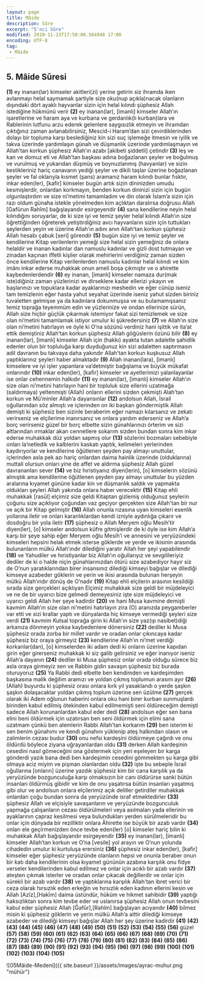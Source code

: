 ```yaml
---
layout: page
title: Mâide
description: Sûre
excerpt: "5'nci Sûre"
modified: 2019-11-23T17:50:00.564948 17:00
encoding: UTF-8
tag: 
 - Mâide
---
```


## 5. Mâide Sûresi

**(1)** ey inanan(lar) kimseler akitleri(zi) yerine getirin siz ihramda iken avlanmayı helal saymamak şartiyle size oku(nup açıkla)nacak olanların dışındaki dört ayaklı hayvanlar sizin için helal kılındı şüphesiz Allah istediğine hükmünü verir 
**(2)** ey inanan(lar), [imanlı] kimseler Allah’ın işaretlerine ve haram aya ve kurbana ve gerdanlık(lı kurban)lara ve Rablerinin lutfunu arzu ederek gelenlere saygısızlık etmeyin ve ihramdan çıktığınız zaman avlanabilirsiniz, Mescid-i Haram’dan sizi çevirdiklerinden dolayı bir topluma karşı beslediğiniz kin sizi suç işlemeğe itmesin ve iyilik ve takva üzerinde yardımlaşın günah ve düşmanlık üzerinde yardımlaşmayın ve Allah’tan korkun şüphesiz Allah’ın azabı [akibeti şiddetli] çetindir
**(3)** leş ve kan ve domuz eti ve Allah’tan başkası adına boğazlanan şeyler ve boğulmuş ve vurulmuş ve yukarıdan düşmüş ve boynuzlanmış (havyanlar) ve sizin kestikleriniz hariç canavarın yediği şeyler ve dikili taşlar üzerine boğazlanan şeyler ve fal oklarıyla kısmet (şans) aramanız haram kılındı bunlar fısktır, inkar eden(ler), [kafir] kimseler bugün artık sizin dininizden umudu kesmişlerdir, onlardan korkmayın, benden korkun dininizi sizin için bugün olgunlaştırdım ve size ni’metimi tamamladım ve din olarak İslam’a sizin için razı oldum günaha istekle yönelmeden kim açlıktan daralırsa doğrusu Allah [Gafûrun Rahîm] bağışlayandır esirgeyendir
**(4)** sana kendilerine neyin helal kılındığını soruyarlar, de ki size iyi ve temiz şeyler helal kılındı Allah’ın size öğrettiğinden öğreterek yetiştirdiğiniz avcı hayvanların sizin için tuttukları şeylerden yeyin ve üzerine Allah’ın adını anın Allah’tan korkun şüphesiz Allah hesabı çabuk [seri] görendir
**(5)** bugün size iyi ve temiz şeyler ve kendilerine Kitap verilenlerin yemeği size helal sizin yemeğiniz de onlara helaldir ve inanan kadınlar dan namuslu kadınlar ve gizli dost tutmayan ve zinadan kaçınan iffetli kişiler olarak mehirlerini verdiğiniz zaman sizden önce kendilerine Kitap verilenlerden namuslu kadınlar helal kılındı ve kim imânı inkar ederse muhakkak onun ameli boşa çıkmıştır ve o ahirette kaybedenlerdendir
**(6)** ey inanan, [imanlı] kimseler namaza dur(mak iste)diğiniz zaman yüzlerinizi ve dirseklere kadar ellerizi yıkayın ve başlarınızı ve topuklara kadar ayaklarınızı meshedin ve eğer cünüp iseniz tam temizlenin eğer hasta yahut seyahat üzerinde iseniz yahut sizden biriniz tuvaletten gelmişse ya da kadınlara dokunmuşsa ve su bulamamışsanız temiz toprağa teyemmüm edin ve yüzlerinize ve ondan ellerinize sürün, Allah size hiçbir güçlük çıkarmak istemiyor fakat sizi temizlemek ve size olan ni’metini tamamlamak istiyor umulur ki şükredersiniz
**(7)** ve Allah’ın size olan ni’metini hatırlayın ve öyle ki O’na sözünü verdiniz hani işittik ve ita’at ettik demiştiniz Allah’tan korkun şüphesiz Allah göğüslerin özünü bilir
**(8)** ey inanan(lar), [imanlı] kimseler Allah için (hakkı) ayakta tutan adaletle şahidlik edenler olun bir topluluğa karşı duyduğunuz kin sizi adaletten saptırmasın adil davranın bu takvaya daha yakındır Allah’tan korkun kuşkusuz Allah yaptıklarınız şeyleri haber almaktadır
**(9)** Allah inanan(lara), [imanlı] kimselere ve iyi işler yapanlara va’detmiştir bağışlama ve büyük mükafat onlarındır
**(10)** inkar eden(ler), [kafir] kimseler ve ayetlerimizi yalanlayanlar ise onlar cehennemin halkıdır
**(11)** ey inanan(lar), [imanlı] kimseler Allah’ın size olan ni’metini hatırlayın hani bir topluluk size ellerini uzatmağa (saldırmaya) yeltenmişti (Allah) onların ellerini sizden çekmişti Alah’tan korkun ve Mü’minler Allah’a dayansınlar
**(12)** andolsun Allah, İsrail oğullarından söz almıştı ve içlerinden on iki başkan göndermiştik Allah demişti ki şüphesiz ben sizinle beraberim eğer namazı kılarsanız ve zekatı verirseniz ve elçilerime inanırsanız ve onlara yardım ederseniz ve Allah’a borç verirseniz güzel bir borç elbette sizin günahlarınızı örterim ve sizi altlarından ırmaklar akan cennetlere sokarım sizden bundan sonra kim inkar ederse muhakkak düz yoldan sapmış olur
**(13)** sözlerini bozmaları sebebiyle onları la’netledik ve kalblerini kaskatı yaptık, kelimeleri yerlerinden kaydırıyorlar ve kendilerine öğütlenen şeyden pay almayı unuttular, içlerinden asla pek azı  hariç onlardan daima hainlik üzerinde (olduklarına) muttali olursun onları yine de affet ve aldırma şüphesiz Allah güzel davrananları sever
**(14)** ve biz hıristiyanız diyen(lerin), [o] kimselerin sözünü almıştık ama kendilerine öğütlenen şeyden pay almayı unuttular bu yüzden aralarına kıyamet gününe kadar kin ve düşmanlık saldık ve yapmakta oldukları şeyleri Allah yakında onlara haber verecektir
**(15)** Kitap ehli muhakkak [rasūl] elçimiz size geldi Kitaptan gizlemiş olduğunuz şeylerin çoğunu size açıklıyor çoğundan vaz geçiyor gerçekten size Allah'tan bir nur ve açık bir Kitap gelmiştir
**(16)** Allah onunla rızasına uyan kimseleri esenlik yollarına iletir ve onları karanlıklardan kendi izniyle aydınlığa çıkarır ve dosdoğru bir yola iletir
**(17)** şüphesiz o Allah Meryem oğlu Mesih’tir diyen(ler), [o] kimseler andolsun küfre gitmişlerdir de ki öyle ise kim Allah’a karşı bir şeye sahip eğer Meryem oğlu Mesih’i ve annesini ve yeryüzündeki kimseleri hepsini helak etmek isterse göklerde ve yerde ve ikisinin arasında bulunanların mülkü Allah’ındır dilediğini yaratır Allah her şeyi yapabilendir
**(18)** ve Yahudiler ve hıristiyanlar biz Allah’ın oğullarıyız ve sevgilileriyiz dediler de ki o halde niçin günahlarınızdan ötürü size azabediyor hayır siz de O’nun yaratıklarından birer insansınız dilediği kimseyi bağışlar ve dilediği kimseye azabeder göklerin ve yerin ve ikisi arasında bulunan herşeyin mülkü Allah’ındır dönüş de O’nadır
**(19)** Kitap ehli elçilerin arasının kesildiği sırada size gerçekleri açıklıyan Elçimiz muhakkak size geldi bir müjdeleyici ve ne de bir uyarıcı bize gelmedi demeyesiniz işte size müjdeleyici ve uyarıcı geldi Allah her şeye kadirdir
**(20)** ve hani Musa kavmine demişti kavmim Allah’ın size olan ni’metini hatırlayın zira (O) aranızda peygamberler var etti ve sizi krallar yaptı ve dünyalarda hiç kimseye vermediği şeyleri size verdi
**(21)** kavmim Kutsal toprağa girin ki Allah’ın size yaz(ıp nasibet)diği arkanıza dönmeyin yoksa kaybedenlere dönersiniz
**(22)** dediler ki Musa şüphesiz orada zorba bir millet vardır ve oradan onlar çıkıncaya kadar şüphesiz biz oraya girmeyiz 
**(23)** kendilerine Allah’ın ni’met verdiği korkanlar(dan), [o] kimselerden iki adam dedi ki onların üzerine kapıdan girin eğer girerseniz muhakkak ki siz galib gelirsiniz ve eğer inanıyor iseniz Allah’a dayanın 
**(24)** dediler ki Musa şüphesiz onlar orada olduğu sürece biz asla oraya girmeyiz sen ve Rabbin gidin savaşın şüphesiz biz burada oturuyoruz
**(25)** Ya Rabbi dedi elbette ben kendimden ve kardeşimden başkasına malik değilim aramızı ve yoldan çıkmış toplumun arasını ayır 
**(26)** (Allah) buyurdu ki şüphesiz orası onlara kırk yıl yasaklandı o yerde şaşkın şaşkın dolaşacaklar yoldan çıkmış toplum üzerine sen üzülme 
**(27)** gerçek olarak iki Adem oğlunun haberini onlara oku hani birer kurban sunmuşlardı birinden kabul edilmiş ötekinden kabul edilmemişti seni öldüreceğim demişti sadece Allah korunanlardan kabul eder dedi
**(28)** andolsun eğer sen bana elini beni öldürmek için uzatırsan ben seni öldürmek için elimi sana uzatmam çünkü ben alemlerin Rabbi Allah’tan korkarım 
**(29)** ben isterim ki sen benim günahımı ve kendi günahını yüklenip ateş halkından olasın ve zalimlerin cezası budur 
**(30)** onu nefsi kardeşini öldürmeye çağırdı ve onu öldürdü böylece ziyana uğrayanlardan oldu
**(31)** derken Allah kardeşinin cesedini nasıl gömeceğini ona göstermek için yeri eşeleyen bir karga gönderdi yazık bana dedi ben kardeşimin cesedini gömmekten şu karga gibi olmaya aciz miyim ve pişman olanlardan oldu
**(32)** işte bu sebeple İsrail oğullarına [onların] üzerine yazdık şüphesiz kim bir cana karşılık ya da yeryüzünde bozgunculuğa karşı olmaksızın bir canı öldürürse sanki bütün insanları öldürmüş gibidir ve kim de onu yaşatırsa bütün insanları yaşatmış gibi olur ve andolsun onlara elçilerimiz açık deliller getirdiler muhakkak onlardan çoğu bundan sonra da yeryüzünde israf etmektedirler
**(33)** şüphesiz Allah ve elçisiyle savaşanların ve yeryüzünde bozgunculuk yapmağa çalışanların cezası öldürülmeleri veya asılmaları yada ellerinin ve ayaklarının çapraz kesilmesi veya bulundukları yerden sürülmeleridir bu onlar için dünyada bir rezilliktir onlara Âhirette ise büyük bir azab vardır
**(34)** onları ele geçirmenizden önce tevbe eden(ler)  [o] kimseler hariç bilin ki muhakkak Allah bağışlayandır esirgeyendir
**(35)** ey inanan(lar), [imanlı] kimseler Allah’tan korkun ve O’na [vesile] yol arayın ve O’nun yolunda cihadedin umulur ki kurtuluşa erersiniz
**(36)** şüphesiz inkar eden(ler), [kafir] kimseler eğer şüphesiz yeryüzünde olanların hepsi ve onunla beraber onun bir katı daha kendilerinin olsa kıyamet gününün azabına karşılık onu fidye verseler kendilerinden kabul edilmez ve onlar için acıklı bir azab vardır
**(37)** ateşten çıkmak isterler ve oradan onlar çıkacak değillerdir ve onlar için sürekli bir azab vardır
**(38)** ve yaptıklarına karşılık Allah'tan ibret verici bir ceza olarak hırsızlık eden erkeğin ve hırsızlık eden kadının ellerini kesin ve Allah [Azīz],[Hakīm] daima üstündür, hüküm ve hikmet sahibidir
**(39)** yaptığı haksızlıktan sonra kim tevbe eder ve uslanırsa şüphesiz Allah onun tevbesini kabul eder şüphesiz Allah [Ğafūr],[Rahîm] bağışlayan acıyandır
**(40)** bilmez misin ki şüphesiz göklerin ve yerin mülkü Allah’a aittir dilediği kimseye azabeder ve dilediği kimseyi bağışlar Allah her şey üzerine kadirdir
**(41)** 
**(42)** 
**(43)** 
**(44)** 
**(45)** 
**(46)** 
**(47)** 
**(48)** 
**(49)** 
**(50)** 
**(51)** 
**(52)** 
**(53)** 
**(54)** 
**(55)** 
**(56)** güzel 
**(57)** 
**(58)** 
**(59)** 
**(60)** 
**(61)** 
**(62)** 
**(63)** 
**(64)** 
**(65)** 
**(66)** 
**(67)** 
**(68)** 
**(69)** 
**(70)** 
**(71)** 
**(72)** 
**(73)** 
**(74)** 
**(75)** 
**(76)** 
**(77)** 
**(78)** 
**(79)** 
**(80)** 
**(81)** 
**(82)** 
**(83)** 
**(84)** 
**(85)** 
**(86)** 
**(87)** 
**(88)** 
**(89)** 
**(90)** 
**(91)**
**(92)** 
**(93)** 
**(94)** 
**(95)** 
**(96)** 
**(97)** 
**(98)** 
**(99)** 
**(100)** 
**(101)** 
**(102)** 
**(103)** 
**(104)** 
**(105)** 

![05Mâide-Medeni]({{ site.baseurl }}/assets/images/ayrac-muhur.png "mühür")

